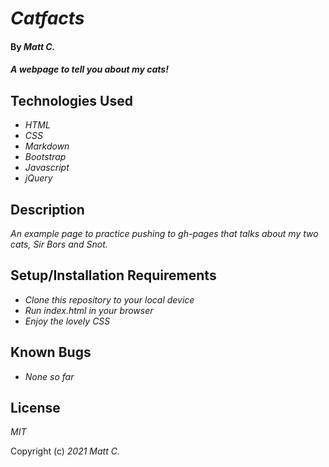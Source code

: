 # _Catfacts_

#### By _**Matt C.**_

#### _A webpage to tell you about my cats!_

## Technologies Used

* _HTML_
* _CSS_
* _Markdown_
* _Bootstrap_
* _Javascript_
* _jQuery_

## Description

_An example page to practice pushing to gh-pages that talks about my two cats, Sir Bors and Snot._

## Setup/Installation Requirements

* _Clone this repository to your local device_
* _Run index.html in your browser_
* _Enjoy the lovely CSS_

## Known Bugs

* _None so far_

## License

_MIT_

Copyright (c) _2021_ _Matt C._